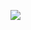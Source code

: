 <p align ="left"> <img src ="https://wakatime.com/badge/user/55bc4aff-eab9-49ad-aa58-a380e2104dc0/project/b3cbb490-6bf6-408e-b462-43521f1b4d7c.svg" /> </p>
